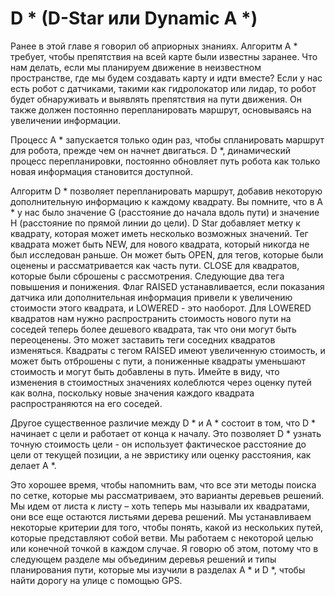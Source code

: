 # D \* \(D-Star или Dynamic A \*\)

  
Ранее в этой главе я говорил об априорных знаниях. Алгоритм A \* требует, чтобы препятствия на всей карте были известны заранее. Что нам делать, если мы планируем движение в неизвестном пространстве, где мы будем создавать карту и идти вместе? Если у нас есть робот с датчиками, такими как гидролокатор или лидар, то робот будет обнаруживать и выявлять препятствия на пути движения. Он также должен постоянно перепланировать маршрут, основываясь на увеличении информации.

Процесс A \* запускается только один раз, чтобы спланировать маршрут для робота, прежде чем он начнет двигаться. D \*, динамический процесс перепланировки, постоянно обновляет путь робота как только новая информация становится доступной.

Алгоритм D \* позволяет перепланировать маршрут, добавив некоторую дополнительную информацию к каждому квадрату. Вы помните, что в A \* у нас было значение G \(расстояние до начала вдоль пути\) и значение H \(расстояние по прямой линии до цели\). D Star добавляет метку к квадрату, которая может иметь несколько возможных значений. Тег квадрата может быть NEW, для нового квадрата, который никогда не был исследован раньше. Он может быть OPEN, для тегов, которые были оценены и рассматривается как часть пути. CLOSE для квадратов, которые были сброшены с рассмотрения. Следующие два тега повышения и понижения. Флаг RAISED устанавливается, если показания датчика или дополнительная информация привели к увеличению стоимости этого квадрата, и LOWERED - это наоборот. Для LOWERED квадратов нам нужно распространить стоимость нового пути на соседей теперь более дешевого квадрата, так что они могут быть переоценены. Это может заставить теги соседних квадратов изменяться. Квадраты с тегом RAISED имеют увеличенную стоимость, и может быть отброшены с пути, а пониженные квадраты уменьшают стоимость и могут быть добавлены в путь. Имейте в виду, что изменения в стоимостных значениях колеблются через оценку путей как волна, поскольку новые значения каждого квадрата распространяются на его соседей.

Другое существенное различие между D \* и A \* состоит в том, что D \* начинает с цели и работает от конца к началу. Это позволяет D \* узнать точную стоимость цели - он ​​использует фактическое расстояние до цели от текущей позиции, а не эвристику или оценку расстояния, как делает A \*.

Это хорошее время, чтобы напомнить вам, что все эти методы поиска по сетке, которые мы рассматриваем, это варианты деревьев решений. Мы идем от листа к листу – хоть теперь мы называли их квадратами, они все еще остаются листьями дерева решений. Мы устанавливаем некоторые критерии для того, чтобы понять, какой из нескольких путей, которые представляют собой ветви. Мы работаем с некоторой целью или конечной точкой в каждом случае. Я говорю об этом, потому что в следующем разделе мы объединим деревья решений и типы планирования пути, которые мы изучили в разделах A \* и D \*, чтобы найти дорогу на улице с помощью GPS.

